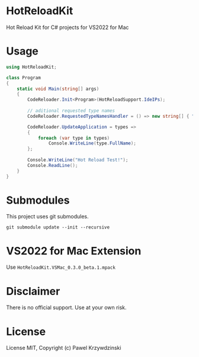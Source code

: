 # HotReloadKit

Hot Reload Kit for C# projects for VS2022 for Mac

# Usage 

```cs
using HotReloadKit;

class Program
{
    static void Main(string[] args)
    {
        CodeReloader.Init<Program>(HotReloadSupport.IdeIPs);        
        
        // aditional requested type names
        CodeReloader.RequestedTypeNamesHandler = () => new string[] { "HotReloadExample.MyClass" };

        CodeReloader.UpdateApplication = types =>
        {
            foreach (var type in types) 
                Console.WriteLine(type.FullName);
        };
          
        Console.WriteLine("Hot Reload Test!");
        Console.ReadLine();
    }
}  
```
# Submodules

This project uses git submodules.

```
git submodule update --init --recursive
```

# VS2022 for Mac Extension

Use `HotReloadKit.VSMac_0.3.0_beta.1.mpack`

# Disclaimer

There is no official support. Use at your own risk.

# License

License MIT, Copyright (c) Pawel Krzywdzinski
